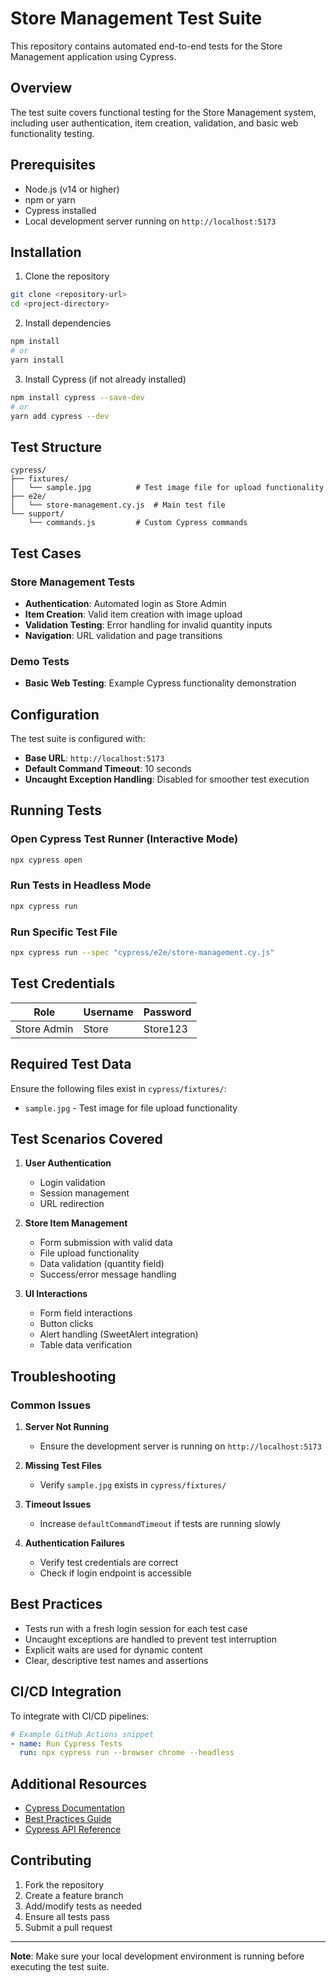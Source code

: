 # Store Management Test Suite

This repository contains automated end-to-end tests for the Store Management application using Cypress.

##  Overview

The test suite covers functional testing for the Store Management system, including user authentication, item creation, validation, and basic web functionality testing.

##  Prerequisites

- Node.js (v14 or higher)
- npm or yarn
- Cypress installed
- Local development server running on `http://localhost:5173`

##  Installation

1. Clone the repository
```bash
git clone <repository-url>
cd <project-directory>
```

2. Install dependencies
```bash
npm install
# or
yarn install
```

3. Install Cypress (if not already installed)
```bash
npm install cypress --save-dev
# or
yarn add cypress --dev
```

##  Test Structure

```
cypress/
├── fixtures/
│   └── sample.jpg          # Test image file for upload functionality
├── e2e/
│   └── store-management.cy.js  # Main test file
└── support/
    └── commands.js         # Custom Cypress commands
```

##  Test Cases

### Store Management Tests
- **Authentication**: Automated login as Store Admin
- **Item Creation**: Valid item creation with image upload
- **Validation Testing**: Error handling for invalid quantity inputs
- **Navigation**: URL validation and page transitions

### Demo Tests
- **Basic Web Testing**: Example Cypress functionality demonstration

##  Configuration

The test suite is configured with:
- **Base URL**: `http://localhost:5173`
- **Default Command Timeout**: 10 seconds
- **Uncaught Exception Handling**: Disabled for smoother test execution

##  Running Tests

### Open Cypress Test Runner (Interactive Mode)
```bash
npx cypress open
```

### Run Tests in Headless Mode
```bash
npx cypress run
```

### Run Specific Test File
```bash
npx cypress run --spec "cypress/e2e/store-management.cy.js"
```

##  Test Credentials

| Role | Username | Password |
|------|----------|----------|
| Store Admin | Store | Store123 |

##  Required Test Data

Ensure the following files exist in `cypress/fixtures/`:
- `sample.jpg` - Test image for file upload functionality

##  Test Scenarios Covered

1. **User Authentication**
   - Login validation
   - Session management
   - URL redirection

2. **Store Item Management**
   - Form submission with valid data
   - File upload functionality
   - Data validation (quantity field)
   - Success/error message handling

3. **UI Interactions**
   - Form field interactions
   - Button clicks
   - Alert handling (SweetAlert integration)
   - Table data verification

##  Troubleshooting

### Common Issues

1. **Server Not Running**
   - Ensure the development server is running on `http://localhost:5173`

2. **Missing Test Files**
   - Verify `sample.jpg` exists in `cypress/fixtures/`

3. **Timeout Issues**
   - Increase `defaultCommandTimeout` if tests are running slowly

4. **Authentication Failures**
   - Verify test credentials are correct
   - Check if login endpoint is accessible

##  Best Practices

- Tests run with a fresh login session for each test case
- Uncaught exceptions are handled to prevent test interruption
- Explicit waits are used for dynamic content
- Clear, descriptive test names and assertions

##  CI/CD Integration

To integrate with CI/CD pipelines:

```yaml
# Example GitHub Actions snippet
- name: Run Cypress Tests
  run: npx cypress run --browser chrome --headless
```

##  Additional Resources

- [Cypress Documentation](https://docs.cypress.io/)
- [Best Practices Guide](https://docs.cypress.io/guides/references/best-practices)
- [Cypress API Reference](https://docs.cypress.io/api/table-of-contents)

##  Contributing

1. Fork the repository
2. Create a feature branch
3. Add/modify tests as needed
4. Ensure all tests pass
5. Submit a pull request

---

**Note**: Make sure your local development environment is running before executing the test suite.

